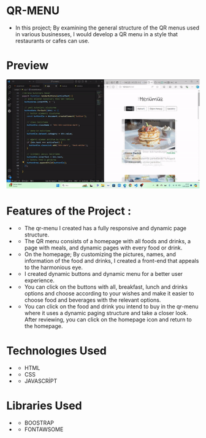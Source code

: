# QR-MENU

-  In this project; By examining the general structure of the QR menus used in various businesses, I would develop a QR menu in a style that restaurants or cafes can use.

# Preview

![](https://github.com/silan4/qr-menu/blob/main/qrmenu.gif)


# Features of the Project :

- -  The qr-menu I created has a fully responsive and dynamic page structure.
- - The QR menu consists of a homepage with all foods and drinks, a page with meals, and dynamic pages with every food or drink.
- - On the homepage;  By customizing the pictures, names, and information of the food and drinks, I created a front-end that appeals to the harmonious eye.
- - I created dynamic buttons and dynamic menu for a better user experience.
- -  You can click on the buttons with all, breakfast, lunch and drinks options and choose according to your wishes and make it easier to choose food and beverages with the relevant options.
- - You can click on the food and drink you intend to buy in the qr-menu where it uses a dynamic paging structure and take a closer look. After reviewing, you can click on the homepage icon and return to the homepage.

# Technologıes Used

- - HTML
- - CSS
- - JAVASCRİPT

# Libraries Used
    
- - BOOSTRAP
- - FONTAWSOME





